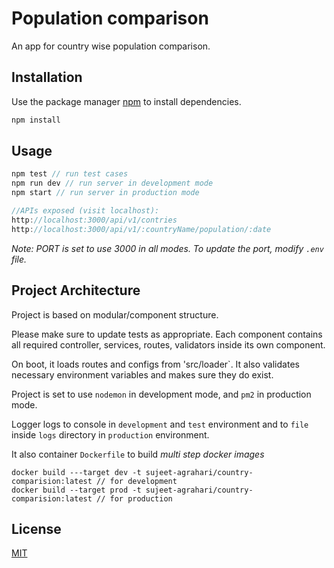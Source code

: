 # Population comparison

An app for country wise population comparison.

## Installation

Use the package manager [npm](https://www.npmjs.com/) to install dependencies.

```bash
npm install
```

## Usage

```javascript
npm test // run test cases
npm run dev // run server in development mode
npm start // run server in production mode

//APIs exposed (visit localhost):
http://localhost:3000/api/v1/contries
http://localhost:3000/api/v1/:countryName/population/:date
```


*Note: PORT is set to use 3000 in all modes. To update the port, modify `.env` file.*

## Project Architecture
Project is based on modular/component structure.

Please make sure to update tests as appropriate. 
Each component contains all required controller, services, routes, validators inside its own component.

On boot, it loads routes and configs from 'src/loader`. It also validates necessary environment variables and makes sure they do exist.


Project is set to use `nodemon` in development mode, and `pm2` in production mode.

Logger logs to console  in `development` and `test` environment and to `file` inside `logs` directory in `production` environment.


It also container `Dockerfile` to build *multi step docker images*
```
docker build ---target dev -t sujeet-agrahari/country-comparision:latest // for development
docker build --target prod -t sujeet-agrahari/country-comparision:latest // for production
```

## License
[MIT](https://choosealicense.com/licenses/mit/)